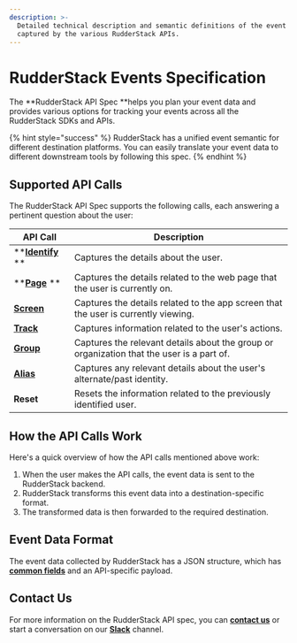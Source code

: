 ```yaml
---
description: >-
  Detailed technical description and semantic definitions of the event data
  captured by the various RudderStack APIs.
---
```


# RudderStack Events Specification

The **RudderStack API Spec **helps you plan your event data and provides various options for tracking your events across all the RudderStack SDKs and APIs. 

{% hint style="success" %}
RudderStack has a unified event semantic for different destination platforms. You can easily translate your event data to different downstream tools by following this spec.
{% endhint %}

## Supported API Calls

The RudderStack API Spec supports the following calls, each answering a pertinent question about the user:

| **API Call**                                    | **Description**                                                                           |
| ----------------------------------------------- | ----------------------------------------------------------------------------------------- |
| ****[**Identify**](identify.md)**            ** | Captures the details about the user.                                                      |
| ****[**Page**](page.md)** **                    | Captures the details related to the web page that the user is currently on.               |
| ****[**Screen**](screen.md)****                 | Captures the details related to the app screen that the user is currently viewing.        |
| ****[**Track**](track.md)****                   | Captures information related to the user's actions.                                       |
| ****[**Group**](group.md)****                   | Captures the relevant details about the group or organization that the user is a part of. |
| ****[**Alias**](alias.md)****                   | Captures any relevant details about the user's alternate/past identity.                   |
| **Reset**                                       | Resets the information related to the previously identified user.                         |

## How the API Calls Work

Here's a quick overview of how the API calls mentioned above work:

1. When the user makes the API calls, the event data is sent to the RudderStack backend.
2. RudderStack transforms this event data into a destination-specific format.
3. The transformed data is then forwarded to the required destination.

## Event Data Format

The event data collected by RudderStack has a JSON structure, which has [**common fields**](common-fields.md) and an API-specific payload.

## Contact Us

For more information on the RudderStack API spec, you can [**contact us**](mailto:%20docs@rudderstack.com) or start a conversation on our [**Slack**](https://resources.rudderstack.com/join-rudderstack-slack) channel.





